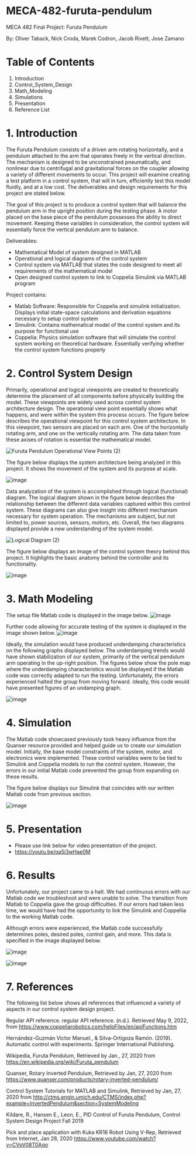 # MECA-482-furuta-pendulum
MECA 482 Final Project: Furuta Pendulum

By: Oliver Taback, Nick Croda, Marek Codron, Jacob Rivett, Jose Zamano

# Table of Contents
  1. Introduction
  2. Control_System_Design
  3. Math_Modeling
  4. Simulations
  5. Presentation
  6. Reference List 

# 1. Introduction 
The Furuta Pendulum consists of a driven arm rotating horizontally, and a pendulum attached to the arm that operates freely in the vertical direction. The mechanism is designed to be unconstrained pneumatically, and nonlinear due to centrifugal and gravitational forces on the coupler allowing a variety of different movements to occur. This project will examine creating a test platform in a control system, that will in turn, efficiently test this model fluidly, and at a low cost. The deliverables and design requirements for this project are stated below.

The goal of this project is to produce a control system that will balance the pendulum arm in the upright position during the testing phase. A motor placed on the base piece of the pendulum possesses the ability to direct movement. Keeping these variables in consideration, the control system will essentially force the vertical pendulum arm to balance. 

Deliverables: 
  - Mathematical Model of system designed in MATLAB
  - Operational and logical diagrams of the control system
  - Control system via MATLAB that states the code designed to meet all requirements of the mathematical model 
  - Open designed control system to link to Coppelia Simulink via MATLAB program

Project contains:
  - Matlab Software: Responsible for Coppelia and simulink initialization. Displays initial state-space calculations and derivation equations necessary to setup control system
  - Simulink: Contains mathematical model of the control system and its purpose for functional use
  - Coppelia: Physics simulation software that will simulate the control system working on theoretical hardware. Essentially verifying whether the control system functions properly 

# 2. Control System Design 
Primarily, operational and logical viewpoints are created to theoretically determine the placement of all components before physically building the model. These viewpoints are widely used across control system architecture design. The operational view point essentially shows what happens, and were within the system this process occurs. The figure below describes the operational viewpoint for this control system architecture. In this viewpoint, two sensors are placed on each arm. One of the horizontally rotating arm, and one on the vertically rotating arm. The data taken from these axises of rotation is essential the mathematical model. 

![Furuta Pendulum Operational View Points (2)](https://user-images.githubusercontent.com/103209385/168148443-cedd4c9c-813b-49d3-a2b3-9fe3d36d0f1d.jpg) 

The figure below displays the system architecture being analyzed in this project. It shows the movement of the system and its purpose at scale. 


![image](https://user-images.githubusercontent.com/103209385/167541313-5af5c753-19fa-494f-922a-f64d5a656e25.png)




Data analyzation of the system is accomplished through logical (functional) diagram. The logical diagram shown in the figure below describes the relationship between the different data variables captured within this control system. These diagrams can also give insight into different mechanism necessary for system operation. The mechanisms are subject, but not limited to, power sources, sensors, motors, etc. Overall, the two diagrams displayed provide a new understanding of the system model.

![Logical Diagram  (2)](https://user-images.githubusercontent.com/103209385/168144217-28d10323-8986-4ba0-886d-110aa92e29d1.jpg)



The figure below displays an image of the control system theory behind this project. It highlights the basic anatomy behind the controller and its functionality.

![image](https://user-images.githubusercontent.com/103209385/167540489-10cbdfe6-5e80-4cb7-8394-fd5e4566cc8f.png)



# 3. Math Modeling  

The setup file Matlab code is displayed in the image below.
![image](https://user-images.githubusercontent.com/103209385/169362050-927ab8b1-f36f-4abe-9090-c63d94cc791f.png)

Further code allowing for accurate testing of the system is displayed in the image shown below.
![image](https://user-images.githubusercontent.com/103209385/169362427-38c3c468-05e7-4142-9061-fe611a08953e.png)




Ideally, the simulation would have produced underdamping characteristics on the following graphs displayed below. The underdamping trends would have shown stabilization of our system, primarily of the vertical pendulum arm operating in the up-right position. The figures below show the pole map where the underdamping characteristics would be displayed if the Matlab code was correctly adapted to run the testing. Unfortunately, the errors experienced halted the group from moving forward. Ideally, this code would have presented figures of an undamping graph. 

![image](https://user-images.githubusercontent.com/103209385/169365442-b8b34a7b-9c50-4f74-888c-c13b4d0ffc2c.png)




# 4. Simulation

The Matlab code showcased previously took heavy influence from the Quanser resource provided and helped guide us to create our simulation model. Initially, the base model constraints of the system, motor, and electronics were implemented. These control variables were to be tied to Simulink and Coppelia models to run the control system. However, the errors in our initial Matlab code prevented the group from expanding on these results.

The figure below displays our Simulink that coincides with our written Matlab code from previous section. 

![image](https://user-images.githubusercontent.com/103209385/167558207-1916dad6-f06a-4ce7-a109-fccf4dbc34c6.png)


# 5. Presentation

- Please use link below for video presentation of the project.
- https://youtu.be/qa5i3wHae0M

# 6. Results 

Unfortunately, our project came to a halt. We had continuous errors with our Matlab code we troubleshoot and were unable to solve. The transition from Matlab to Coppelia gave the group difficulties. If our errors had taken less time, we would have had the opportunity to link the Simulink and Coppellia to the working Matlab code.

Although errors were experienced, the Matlab code successfully determines poles, desired poles, control gain, and more. This data is specified in the image displayed below.

![image](https://user-images.githubusercontent.com/103209385/169360845-6537d99d-fca9-4a16-aa16-0920e958d9c8.png)


![image](https://user-images.githubusercontent.com/103209385/169357676-0b6243ce-5465-4609-912a-0c258026b107.png)


# 7. References 

The following list below shows all references that influenced a variety of aspects in our control system design project.

Regular API reference. regular API reference. (n.d.). Retrieved May 9, 2022, from https://www.coppeliarobotics.com/helpFiles/en/apiFunctions.htm

Hernández-Guzmán Victor Manuel., & Silva-Ortigoza Ramón. (2019). Automatic control with experiments. Springer International Publishing.

Wikipedia, Furuta Pendulum, Retrieved by Jan., 27, 2020 from
https://en.wikipedia.org/wiki/Furuta_pendulum

Quanser, Rotary Inverted Pendulum, Retrieved by Jan, 27, 2020 from
https://www.quanser.com/products/rotary-inverted-pendulum/

Control System Tutorials for MATLAB and Simulink, Retrieved by Jan, 27, 2020 from
http://ctms.engin.umich.edu/CTMS/index.php?example=InvertedPendulum&section=SystemModeling

Kildare, R., Hansen E., Leon, E., PID Control of Furuta Pendulum, Control System Design Project Fall
2019

Pick and place application with Kuka KR16 Robot Using V-Rep, Retrieved from Internet, Jan 28, 2020
https://www.youtube.com/watch?v=CVoV08T0Aqo
